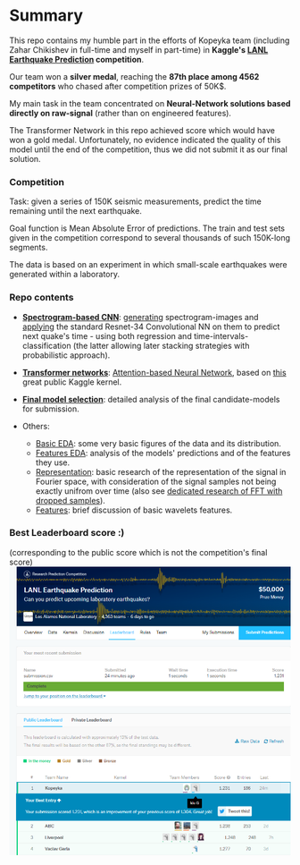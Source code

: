 # Summary
This repo contains my humble part in the efforts of Kopeyka team (including Zahar Chikishev in full-time and myself in part-time) in **Kaggle's [LANL Earthquake Prediction](https://www.kaggle.com/c/LANL-Earthquake-Prediction/overview) competition**.

Our team won a **silver medal**, reaching the **87th place among 4562 competitors** who chased after competition prizes of 50K$.

My main task in the team concentrated on **Neural-Network solutions based directly on raw-signal** (rather than on engineered features).

The Transformer Network in this repo achieved score which would have won a gold medal. Unfortunately, no evidence indicated the quality of this model until the end of the competition, thus we did not submit it as our final solution.

### Competition
Task: given a series of 150K seismic measurements, predict the time remaining until the next earthquake.

Goal function is Mean Absolute Error of predictions.
The train and test sets given in the competition correspond to several thousands of such 150K-long segments.

The data is based on an experiment in which small-scale earthquakes were generated within a laboratory.

### Repo contents

<!--ts-->

- [**Spectrogram-based CNN**](https://github.com/ido90/Earthquakes/tree/master/Spectrogram): [generating](https://www.kaggle.com/idog90/lanl-competition-why-do-spectrograms-fail) spectrogram-images and [applying](https://github.com/ido90/Earthquakes/blob/master/Spectrogram/NN_spects.ipynb) the standard Resnet-34 Convolutional NN on them to predict next quake's time - using both regression and time-intervals-classification (the latter allowing later stacking strategies with probabilistic approach).

- [**Transformer networks**](https://github.com/ido90/Earthquakes/blob/master/Transformer/transformer-network.ipynb): [Attention-based Neural Network](https://arxiv.org/abs/1706.03762), based on [this](https://www.kaggle.com/buchan/transformer-network-with-1d-cnn-feature-extraction) great public Kaggle kernel.

- [**Final model selection**](https://github.com/ido90/Earthquakes/blob/master/Features%20Analysis/final_models_analysis.ipynb): detailed analysis of the final candidate-models for submission.

- Others:
   - [Basic EDA](https://github.com/ido90/Earthquakes/blob/master/Others/README.md#very-basic-explanatory-data-analysis): some very basic figures of the data and its distribution.
   - [Features EDA](https://github.com/ido90/Earthquakes/tree/master/Features%20Analysis): analysis of the models' predictions and of the features they use.
   - [Representation](https://github.com/ido90/Earthquakes/blob/master/Others/README.md#representation): basic research of the representation of the signal in Fourier space, with consideration of the signal samples not being exactly unifrom over time (also see [dedicated research of FFT with dropped samples](https://github.com/ido90/SignalReconstruction)).
   - [Features](https://github.com/ido90/Earthquakes/blob/master/Others/README.md#wavelets-features): brief discussion of basic wavelets features.

<!--te-->

### Best Leaderboard score :)
(corresponding to the public score which is not the competition's final score)
![](https://github.com/ido90/Earthquakes/blob/master/Best%20Leaderboard%20Score.png)
